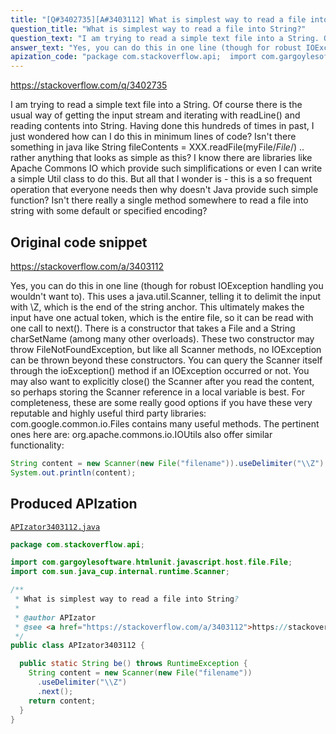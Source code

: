 ```yaml
---
title: "[Q#3402735][A#3403112] What is simplest way to read a file into String?"
question_title: "What is simplest way to read a file into String?"
question_text: "I am trying to read a simple text file into a String. Of course there is the usual way of getting the input stream and iterating with readLine() and reading contents into String. Having done this hundreds of times in past, I just wondered how can I do this in minimum lines of code? Isn't there something in java like String fileContents = XXX.readFile(myFile/*File*/) .. rather anything that looks as simple as this? I know there are libraries like Apache Commons IO which provide such simplifications or even I can write a simple Util class to do this. But all that I wonder is - this is a so frequent operation that everyone needs then why doesn't Java provide such simple function? Isn't there really a single method somewhere to read a file into string with some default or specified encoding?"
answer_text: "Yes, you can do this in one line (though for robust IOException handling you wouldn't want to). This uses a java.util.Scanner, telling it to delimit the input with \\Z, which is the end of the string anchor. This ultimately makes the input have one actual token, which is the entire file, so it can be read with one call to next(). There is a constructor that takes a File and a String charSetName (among many other overloads). These two constructor may throw FileNotFoundException, but like all Scanner methods, no IOException can be thrown beyond these constructors. You can query the Scanner itself through the ioException() method if an IOException occurred or not. You may also want to explicitly close() the Scanner after you read the content, so perhaps storing the Scanner reference in a local variable is best. For completeness, these are some really good options if you have these very reputable and highly useful third party libraries: com.google.common.io.Files contains many useful methods. The pertinent ones here are: org.apache.commons.io.IOUtils also offer similar functionality:"
apization_code: "package com.stackoverflow.api;  import com.gargoylesoftware.htmlunit.javascript.host.file.File; import com.sun.java_cup.internal.runtime.Scanner;  /**  * What is simplest way to read a file into String?  *  * @author APIzator  * @see <a href=\"https://stackoverflow.com/a/3403112\">https://stackoverflow.com/a/3403112</a>  */ public class APIzator3403112 {    public static String be() throws RuntimeException {     String content = new Scanner(new File(\"filename\"))       .useDelimiter(\"\\\\Z\")       .next();     return content;   } }"
---
```


https://stackoverflow.com/q/3402735

I am trying to read a simple text file into a String. Of course there is the usual way of getting the input stream and iterating with readLine() and reading contents into String.
Having done this hundreds of times in past, I just wondered how can I do this in minimum lines of code? Isn&#x27;t there something in java like String fileContents = XXX.readFile(myFile/*File*/) .. rather anything that looks as simple as this?
I know there are libraries like Apache Commons IO which provide such simplifications or even I can write a simple Util class to do this. But all that I wonder is - this is a so frequent operation that everyone needs then why doesn&#x27;t Java provide such simple function? Isn&#x27;t there really a single method somewhere to read a file into string with some default or specified encoding?



## Original code snippet

https://stackoverflow.com/a/3403112

Yes, you can do this in one line (though for robust IOException handling you wouldn&#x27;t want to).
This uses a java.util.Scanner, telling it to delimit the input with \Z, which is the end of the string anchor. This ultimately makes the input have one actual token, which is the entire file, so it can be read with one call to next().
There is a constructor that takes a File and a String charSetName (among many other overloads). These two constructor may throw FileNotFoundException, but like all Scanner methods, no IOException can be thrown beyond these constructors.
You can query the Scanner itself through the ioException() method if an IOException occurred or not. You may also want to explicitly close() the Scanner after you read the content, so perhaps storing the Scanner reference in a local variable is best.
For completeness, these are some really good options if you have these very reputable and highly useful third party libraries:
com.google.common.io.Files contains many useful methods. The pertinent ones here are:
org.apache.commons.io.IOUtils also offer similar functionality:

```java
String content = new Scanner(new File("filename")).useDelimiter("\\Z").next();
System.out.println(content);
```

## Produced APIzation

[`APIzator3403112.java`](https://github.com/pasqualesalza/apization-temp-data/raw/master/apizations/java/APIzator3403112.java)

```java
package com.stackoverflow.api;

import com.gargoylesoftware.htmlunit.javascript.host.file.File;
import com.sun.java_cup.internal.runtime.Scanner;

/**
 * What is simplest way to read a file into String?
 *
 * @author APIzator
 * @see <a href="https://stackoverflow.com/a/3403112">https://stackoverflow.com/a/3403112</a>
 */
public class APIzator3403112 {

  public static String be() throws RuntimeException {
    String content = new Scanner(new File("filename"))
      .useDelimiter("\\Z")
      .next();
    return content;
  }
}

```